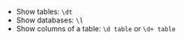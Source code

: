 
 * Show tables: `\dt`
 * Show databases: `\l`
 * Show columns of a table: `\d table` or `\d+ table`
